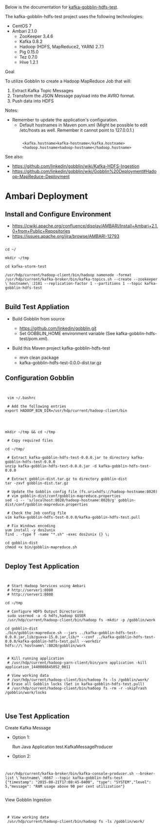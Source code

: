 

Below is the documentation for [kafka-gobblin-hdfs-test](https://github.com/mark1900/druid-sandbox/tree/master/kafka-gobblin-hdfs-test).

The kafka-gobblin-hdfs-test project uses the following technologies:

* CentOS 7
* Ambari 2.1.0
    * ZooKeeper 3.4.6
    * Kafka 0.8.2
    * Hadoop (HDFS, MapReduce2, YARN) 2.7.1
    * Pig 0.15.0
    * Tez 0.7.0
    * Hive 1.2.1


Goal

To utilize Gobblin to create a Hadoop MapReduce Job that will:

1. Extract Kafka Topic Messages
2. Transform the JSON Message payload into the AVRO format.
3. Push data into HDFS


Notes:

* Remember to update the application's configuration.
    * Default hostnames in Maven pom.xml  (Might be possible to edit /etc/hosts as well.  Remember it cannot point to 127.0.0.1.)

<pre><code>
        &lt;kafka.hostname&gt;kafka-hostname&lt;/kafka.hostname&gt;
        &lt;hadoop.hostname&gt;hadoop-hostname&lt;/hadoop.hostname&gt;
</code></pre>


See also:
* https://github.com/linkedin/gobblin/wiki/Kafka-HDFS-Ingestion
* https://github.com/linkedin/gobblin/wiki/Gobblin%20Deployment#Hadoop-MapReduce-Deployment


# Ambari Deployment


## Install and Configure Environment

* https://cwiki.apache.org/confluence/display/AMBARI/Install+Ambari+2.1.0+from+Public+Repositories
* https://issues.apache.org/jira/browse/AMBARI-12793


<pre><code>
cd ~/

mkdir ~/tmp

cd kafka-storm-test

/usr/hdp/current/hadoop-client/bin/hadoop namenode -format
/usr/hdp/current/kafka-broker/bin/kafka-topics.sh --create --zookeeper \`hostname\`:2181 --replication-factor 1 --partitions 1 --topic kafka-gobblin-hdfs-test

</code></pre>


## Build Test Appliation

* Build Gobblin from source
    * https://github.com/linkedin/gobblin.git
    * Set GOBBLIN_HOME environment variable (See kafka-gobblin-hdfs-test/pom.xml).

* Build this Maven project kafka-gobblin-hdfs-test
    * mvn clean package
    * kafka-gobblin-hdfs-test-0.0.0-dist.tar.gz


## Configuration Gobblin


<pre><code>

 vim ~/.bashrc

 # Add the following entries
export HADOOP_BIN_DIR=/usr/hdp/current/hadoop-client/bin

</code></pre>


<pre><code>

mkdir ~/tmp && cd ~/tmp

 # Copy required files

cd ~/tmp/

 # Extract kafka-gobblin-hdfs-test-0.0.0.jar to directory kafka-gobblin-hdfs-test-0.0.0
unzip kafka-gobblin-hdfs-test-0.0.0.jar -d kafka-gobblin-hdfs-test-0.0.0

 # Extract gobblin-dist.tar.gz to directory gobblin-dist
tar -zxvf gobblin-dist.tar.gz

 # Update the Gobblin config file (fs.uri=hdfs://hadoop-hostname:8020)
 # vim gobblin-dist/conf/gobblin-mapreduce.properties
sed -i -- 's/localhost:8020/hadoop-hostname:8020/g' gobblin-dist/conf/gobblin-mapreduce.properties

 # Check the Job config file
vim kafka-gobblin-hdfs-test-0.0.0/kafka-gobblin-hdfs-test.pull

 # Fix Windows encoding
yum install -y dos2unix
find . -type f -name "*.sh" -exec dos2unix {} \;

cd gobblin-dist
chmod +x bin/gobblin-mapreduce.sh

</code></pre>




## Deploy Test Application

<pre><code>

 # Start Hadoop Services using Ambari
 # http://server1:8080
 # http://server1:8088

cd ~/tmp

 # Configure HDFS Output Directories
 sudo usermod -a -G hdfs,hadoop $USER
 /usr/hdp/current/hadoop-client/bin/hadoop fs -mkdir -p /gobblin/work

cd gobblin-dist
./bin/gobblin-mapreduce.sh --jars ../kafka-gobblin-hdfs-test-0.0.0.jar,lib/guava-15.0.jar,lib/* --conf ../kafka-gobblin-hdfs-test-0.0.0/kafka-gobblin-hdfs-test.pull --workdir hdfs://\`hostname\`:8020/gobblin/work


 # Kill running application
 # /usr/hdp/current/hadoop-yarn-client/bin/yarn application -kill application_1440008845052_0011

 # View working data
 # /usr/hdp/current/hadoop-client/bin/hadoop fs -ls /gobblin/work/
 # Erase all Gobblin locks (Set in kafka-gobblin-hdfs-test.pull)
 # /usr/hdp/current/hadoop-client/bin/hadoop fs -rm -r -skipTrash /gobblin/work/locks


</code></pre>


## Use Test Application


Create Kafka Message


* Option 1:

  Run Java Application test.KafkaMessageProducer


* Option 2:


<pre><code>

/usr/hdp/current/kafka-broker/bin/kafka-console-producer.sh --broker-list \`hostname\`:6667 --topic kafka-gobblin-hdfs-test
{"timestamp": "2015-08-21T17:08:45-0400", "type": "SYSTEM","level": 5,"message": "RAM usage above 90 per cent utilization"}

</code></pre>


View Gobblin Ingestion

<pre><code>

 # View working data
 /usr/hdp/current/hadoop-client/bin/hadoop fs -ls /gobblin/work/

</code></pre>
